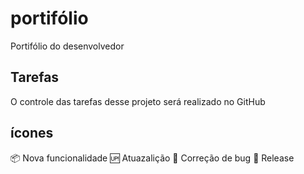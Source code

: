 # portifólio
Portifólio do desenvolvedor

## Tarefas

O controle das tarefas desse projeto será realizado no GitHub

## ícones

:package: Nova funcionalidade
:up: Atuazalição
:bug: Correção de bug
:checkered_flag: Release

